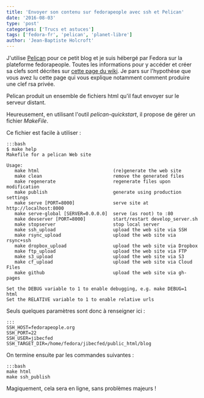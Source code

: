 ```yaml
---
title: 'Envoyer son contenu sur fedorapeople avec ssh et Pelican'
date: '2016-08-03'
type: 'post'
categories: ['Trucs et astuces']
tags: ['fedora-fr', 'pelican', 'planet-libre']
author: 'Jean-Baptiste Holcroft'
---
```


J'utilise [Pelican](http://getpelican.com) pour ce petit blog et je suis hébergé par Fedora sur la plateforme fedorapeople. Toutes les informations pour y accéder et créer sa clefs sont décrites sur [cette page du wiki](https://fedoraproject.org/wiki/Infrastructure/fedorapeople.org). Je pars sur l'hypothèse que vous avez lu cette page qui vous explique notamment comment produire une clef rsa privée.

Pelican produit un ensemble de fichiers html qu'il faut envoyer sur le serveur distant.

Heureusement, en utilisant l'outil *pelican-quickstart*, il propose de gérer un fichier _MakeFile_.

Ce fichier est facile à utiliser :

    :::bash
    $ make help
    Makefile for a pelican Web site

    Usage:
       make html                           (re)generate the web site
       make clean                          remove the generated files
       make regenerate                     regenerate files upon modification
       make publish                        generate using production settings
       make serve [PORT=8000]              serve site at http://localhost:8000
       make serve-global [SERVER=0.0.0.0]  serve (as root) to :80
       make devserver [PORT=8000]          start/restart develop_server.sh
       make stopserver                     stop local server
       make ssh_upload                     upload the web site via SSH
       make rsync_upload                   upload the web site via rsync+ssh
       make dropbox_upload                 upload the web site via Dropbox
       make ftp_upload                     upload the web site via FTP
       make s3_upload                      upload the web site via S3
       make cf_upload                      upload the web site via Cloud Files
       make github                         upload the web site via gh-pages

    Set the DEBUG variable to 1 to enable debugging, e.g. make DEBUG=1 html
    Set the RELATIVE variable to 1 to enable relative urls


Seuls quelques paramètres sont donc à renseigner ici :

    :::
    SSH_HOST=fedorapeople.org
    SSH_PORT=22
    SSH_USER=jibecfed
    SSH_TARGET_DIR=/home/fedora/jibecfed/public_html/blog

On termine ensuite par les commandes suivantes :

    :::bash
    make html
    make ssh_publish

Magiquement, cela sera en ligne, sans problèmes majeurs !

